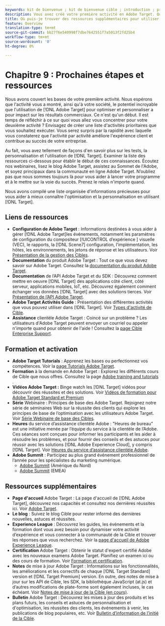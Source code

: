 ```yaml
---
keywords: kit de bienvenue ; kit de bienvenue cible ; introduction ; prise en main
description: Vous avez créé votre première activité en Adobe Target. Quelle est la suite ? Cet article vous permet de trouver des liens vers d'autres ressources, des didacticiels de formation et des vidéos pratiques.
title: Où puis-je trouver des ressources supplémentaires pour utiliser plus efficacement la Cible ?
feature: Overview
translation-type: tm+mt
source-git-commit: bb27f6e540998f7dbe7642551f7a5013f2fd25b4
workflow-type: tm+mt
source-wordcount: '0'
ht-degree: 0%

---
```



# Chapitre 9 : Prochaines étapes et ressources

Nous avons couvert les bases de votre première activité. Nous espérons que l&#39;activité vous a montré, ainsi qu&#39;à votre société, le potentiel incroyable que l&#39;utilisation de [!DNL Adobe Target] pour optimiser et personnaliser a pour impact sur les résultats commerciaux. Ce n&#39;est qu&#39;un début. Il est temps de réfléchir à ce sur quoi vous allez vous concentrer pour votre deuxième activité ? Envisagez de créer une liste d&#39;activités prioritaires que vous souhaitez exécuter. Vous serez surpris par la rapidité avec laquelle vous constaterez que l&#39;activité par activité améliore l&#39;expérience client et contribue au succès de votre entreprise.

Au fait, vous avez tellement de façons d&#39;en savoir plus sur les tests, la personnalisation et l&#39;utilisation de [!DNL Target]. Examiner la liste des ressources ci-dessous pour établir le début de ces connaissances. Écoutez nos webinaires, lisez le blog Adobe Target, assistez au Sommet de l&#39;Adobe, et soyez principaux dans la communauté en ligne Adobe Target. N’oubliez pas que nous sommes toujours là pour vous aider à lancer votre programme et à le mettre sur la voie du succès. Prenez le relais n&#39;importe quand.

Nous avons compilé une liste organisée d&#39;informations précieuses pour vous aider à mieux connaître l&#39;optimisation et la personnalisation en utilisant [!DNL Target].

## Liens de ressources

* **Configuration de Adobe Target** : Informations destinées à vous aider à gérer  [!DNL Adobe Target]les événements, notamment les paramètres de configuration du compositeur [!UICONTROL  d’expérience ] visuelle (VEC), le rapports, la  [!DNL Scene7] configuration, l’implémentation, les hôtes, les environnements, les jetons de réponse et les utilisateurs. Voir [Présentation de la gestion des Cibles](/help/administrating-target/administrating-target.md).
* **Documentation** du produit Adobe Target : Tout ce que vous devez savoir sur Adobe Target. Consultez la [documentation du produit Adobe Target](https://experienceleague.adobe.com/docs/target/using/target-home.html).
* **Documentation** de l’API Adobe Target et du SDK : Découvrez comment mettre en oeuvre  [!DNL Target] des applications côté client, côté serveur, applications mobiles, IoT, etc. Découvrez également comment échanger vos données [!DNL Target] avec des solutions tierces. Voir [Présentation de l’API Adobe Target](/help/api/api-overview.md).
* **Adobe Target Activités Guide** : Présentation des différentes activités que vous pouvez utiliser dans  [!DNL Target]. Voir [Types d&#39;activité de Cible](/help/c-activities/target-activities-guide.md).
* **Assistance** clientèle Adobe Target : Coincé sur un problème ? Les utilisateurs d&#39;Adobe Target peuvent envoyer un courriel ou appeler n&#39;importe quand pour obtenir de l&#39;aide ! Consultez la [page Cible Enterprise Support](https://helpx.adobe.com/contact/enterprise-support.ec.html#target).

## Formation et activation

* **Adobe Target Tutorials** : Apprenez les bases ou perfectionnez vos compétences. Voir la [page Tutorials Adobe Target](https://experienceleague.adobe.com/docs/target-learn/tutorials/overview.html).
* **Formation** à la demande en Adobe Target : Explorez les différents cours de Cible que nous offres. Consultez la page [Adobe training and tutorials](https://helpx.adobe.com/learning.html?promoid=KAUDK) .
* **Vidéos Adobe Target :** Binge watch les  [!DNL Target] vidéos pour découvrir des réussites et des solutions. Voir [Vidéos de formation pour Adobe Target Standard et Premium](/help/c-intro/target-standard-premium-training-videos.md)
* **Série** Webinaire : Principes de base des Adobe Target. Rejoignez notre série de séminaires Web sur la réussite des clients qui explore les principes de base de l’optimisation avec les utilisateurs Adobe Target. Voir [Série Webinaire de base des Cibles](/help/cmp-resources-and-contact-information.md#concept_11902FAC95C64479AABE020557A7EEE4).
* **Heures** du service d’assistance clientèle Adobe : &quot;Heures de bureau&quot; est une initiative menée par l’équipe du service à la clientèle de l’Adobe. Ces séances sont conçues pour informer les participants et les aider à résoudre les problèmes, et pour fournir des conseils et des astuces pour réussir avec les solutions [!DNL Adobe Experience Cloud], y compris [!DNL Target]. Voir [Heures du service d’assistance clientèle Adobe](/help/cmp-resources-and-contact-information.md#concept_58EA30379D3B48C4848BA2A8C464A5B7).
* **Adobe Summit** : Participez au plus grand événement professionnel de l’année pour les spécialistes du marketing numérique.
   * [Adobe Summit](https://summit.adobe.com/na/)  (Amérique du Nord)
   * [Adobe Summit](http://summit-emea.adobe.com/emea/)  (EMEA)

## Ressources supplémentaires

* **Page d&#39;accueil** Adobe Target : La page d&#39;accueil de  [!DNL Adobe Target], découvrez nos capacités et consultez nos dernières réussites ici. Voir [Adobe Target](https://www.adobe.com/fr/marketing/target.html).
* **Le blog** : Suivez le blog [ ](https://blog.adobe.com/en/2020/07/29/adobe-target-announces-enhanced-analytics-measurement-for-ai-powered-testing-and-personalization.html#gs.di9df5)Cible pour rester informé des dernières nouvelles, astuces et réussites.
* **Experience League** : Découvrez les guides, les événements et la formation dont vous avez besoin pour dynamiser votre activité d’expérience et vous connecter à la communauté de la Cible et trouver les réponses que vous recherchez. Voir la [page d&#39;accueil de Adobe Experience League](https://experienceleague.adobe.com/#home).
* **Certification** Adobe Target : Obtenir le statut d&#39;expert certifié Adobe avec les nouveaux examens Adobe Target. Planifiez un examen ici ou des cours de formation. Voir [Formation et certification](/help/c-intro/training-and-certification.md).
* **Notes** de mise à jour Adobe Target : Informations sur les fonctionnalités, les améliorations et les correctifs de chaque  [!DNL Target Standard] version et  [!DNL Target Premium] version. En outre, des notes de mise à jour sur les API de Cible, les SDK, la bibliothèque JavaScript (at.js) et d’autres modifications de plate-forme sont également incluses, le cas échéant. Voir [Notes de mise à jour de la Cible (en cours)](/help/r-release-notes/release-notes.md).
* **Bulletin** Adobe Target : Découvrez les mises à jour des produits et les plans futurs, les conseils et astuces de personnalisation et d&#39;optimisation, les réussites des clients, les événements à venir, les publications de blog populaires, etc. Voir [Bulletin d’information de l’initié de la Cible](/help/r-release-notes/target-insider-newsletter.md).

